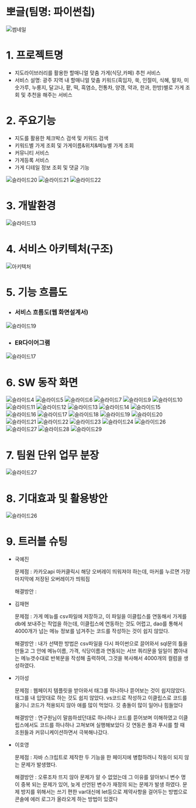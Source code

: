 # 뽀글(팀명: 파이썬칩)
![썸네일](https://user-images.githubusercontent.com/106040877/183540938-89886f26-5b4c-4f6e-8fec-4c414ea7dd09.jpg)

# 1. 프로젝트명
+ 지도라이브러리를 활용한 할매니얼 맞춤 가게(식당,카페) 추천 서비스
+ 서비스 설명: 광주 지역 내 할매니얼 맞춤 키워드(흑임자, 쑥, 인절미, 식혜, 말차, 미숫가루, 누룽지, 달고나, 팥, 떡, 흑염소, 전통차, 양갱, 약과, 한과, 한방)별로 가게 조회 및 추천을 해주는 서비스

# 2. 주요기능
+ 지도를 활용한 체크박스 검색 및 키워드 검색
+ 키워드별 가게 조회 및 가게이름&위치&메뉴별 가게 조회
+ 커뮤니티 서비스
+ 가게등록 서비스
+ 가게 디테일 정보 조회 및 댓글 기능

![슬라이드20](https://user-images.githubusercontent.com/106040877/183541894-efe711f9-ac24-4922-8d3a-fb79c9d5b9fb.JPG)
![슬라이드21](https://user-images.githubusercontent.com/106040877/183541846-21aec191-9585-4c51-976a-82cf6239c950.JPG)
![슬라이드22](https://user-images.githubusercontent.com/106040877/183541857-18cefa3f-6a8f-4b80-93f1-1bf8c8d578b9.JPG)


# 3. 개발환경
![슬라이드13](https://user-images.githubusercontent.com/106040877/183541703-4092c202-3ba2-4246-8b42-1cc47e89ac30.JPG)

# 4. 서비스 아키텍처(구조)
![아키텍처](https://user-images.githubusercontent.com/106040877/183542114-462fd399-268a-46ad-8205-9cd3e2abfded.jpg)

# 5. 기능 흐름도
+ ### 서비스 흐름도(웹 화면설계서)
![슬라이드19](https://user-images.githubusercontent.com/106040877/183542327-06710076-f125-479a-a10a-84d22b501bba.JPG)

+ ### ER다이어그램
![슬라이드17](https://user-images.githubusercontent.com/106040877/183542342-441c01f3-1c18-4c1f-9127-6463a4f06bf8.JPG)

# 6. SW 동작 화면
![슬라이드4](https://user-images.githubusercontent.com/106040877/183543243-49afa669-3b23-4fbe-b894-b810e806d746.JPG)
![슬라이드5](https://user-images.githubusercontent.com/106040877/183543272-77ae5058-b3ca-4ff6-8119-527afa445b1e.JPG)
![슬라이드6](https://user-images.githubusercontent.com/106040877/183543278-cfc17d57-b64c-492c-9618-fa76d4dc574d.JPG)
![슬라이드7](https://user-images.githubusercontent.com/106040877/183543282-9f7174ba-4d25-4dae-a152-ef0bf9a97c1f.JPG)
![슬라이드9](https://user-images.githubusercontent.com/106040877/183543298-08a04245-f277-4651-9ce1-288da6f1fa73.JPG)
![슬라이드10](https://user-images.githubusercontent.com/106040877/183543306-68e7cb2a-5337-4358-9898-45b551a2c1ef.JPG)
![슬라이드11](https://user-images.githubusercontent.com/106040877/183543317-ab8b1ce7-9eea-4b41-b3ea-7cd04b600153.JPG)
![슬라이드12](https://user-images.githubusercontent.com/106040877/183543329-c532c0f3-fc76-4937-b2fa-27d8d6cab430.JPG)
![슬라이드13](https://user-images.githubusercontent.com/106040877/183543343-42826dfe-de2a-4a09-b514-c4bc2b0dfff8.JPG)
![슬라이드14](https://user-images.githubusercontent.com/106040877/183543355-6a32a7b7-ec0d-4672-a2f9-84ad97b8a4e8.JPG)
![슬라이드15](https://user-images.githubusercontent.com/106040877/183543364-a4f38c24-d85f-4556-8177-7a23f07d40fd.JPG)
![슬라이드16](https://user-images.githubusercontent.com/106040877/183543387-1a7a7a11-2924-4544-b8c7-0cc9f4c6101c.JPG)
![슬라이드17](https://user-images.githubusercontent.com/106040877/183543391-b21a33e4-dab5-4f2d-8dec-38b8c873ce3a.JPG)
![슬라이드18](https://user-images.githubusercontent.com/106040877/183543394-a41b79f2-3289-4729-ad58-150892135fce.JPG)
![슬라이드19](https://user-images.githubusercontent.com/106040877/183543397-1cd2bd86-3eef-4718-ab73-079d256866aa.JPG)
![슬라이드20](https://user-images.githubusercontent.com/106040877/183543398-b59082a4-6815-4875-9b73-8670aea653a7.JPG)
![슬라이드21](https://user-images.githubusercontent.com/106040877/183543402-c55367c2-877f-44ba-907d-e31e3998a293.JPG)
![슬라이드22](https://user-images.githubusercontent.com/106040877/183543405-b478c113-af1d-4de9-ab5c-3f57c4c218f9.JPG)
![슬라이드23](https://user-images.githubusercontent.com/106040877/183543412-3c553124-1339-4d99-8711-474bd1f6ce1d.JPG)
![슬라이드24](https://user-images.githubusercontent.com/106040877/183543417-91a735f3-4c97-497e-ab0d-8de0dc69f774.JPG)
![슬라이드26](https://user-images.githubusercontent.com/106040877/183543422-6cd5a52d-32b1-44e2-9a4c-af78451ac7d6.JPG)
![슬라이드27](https://user-images.githubusercontent.com/106040877/183543427-9f6cb51a-baf5-4bbf-ac40-1ec4a1e671f1.JPG)
![슬라이드28](https://user-images.githubusercontent.com/106040877/183543431-bfd22a29-a9d9-4183-bb75-a988518600ba.JPG)
![슬라이드29](https://user-images.githubusercontent.com/106040877/183543433-62975a7f-0bac-4941-abd9-2f0d1106d6b6.JPG)

# 7. 팀원 단위 업무 분장
![슬라이드27](https://user-images.githubusercontent.com/106040877/183543508-22ac22b7-cb5d-460b-8ebc-31abe4fcbad7.JPG)

# 8. 기대효과 및 활용방안
![슬라이드26](https://user-images.githubusercontent.com/106040877/183544071-916dbfda-8615-43e7-a601-b3575407a3f4.JPG)

# 9. 트러블 슈팅
+ 국예진

  문제점 : 카카오api 마커클릭시 해당 오버레이 띄워져야 하는데, 마커를 누르면 가장 마지막에 저장된 오버레이가 띄워짐
  
  해결방안 : 
  
+ 김재현

  문제점 : 가게 메뉴를 csv파일에 저장하고, 이 파일을 이클립스를 연동해서 가게를 db에 보내주는 작업을 하는데, 이클립스에 연동하는 것도 어렵고, dao를 통해서 4000개가 넘는 메뉴 정보를 넘겨주는 코드를 작성하는 것이 쉽지 않았다.

   해결방안 : 내가 선택한 방법은 csv파일을 다시 파이썬으로 끌어와서 sql문의 틀을 만들고 그 안에 메뉴이름, 가격, 식당이름과 연동되는 서브 쿼리문을 일일이 뽑아내는 메뉴갯수대로 반복문을 작성해  출력하여, 그것을 복사해서 4000개의 컬럼을 생성하였다.
   
+ 기아성

  문제점 : 웹페이지 템플릿을 받아와서 태그를 하나하나 뜯어보는 것이 쉽지않았다. 태그를 내 입맛대로 하는 것도 쉽지 않았다. vs코드로 작성하고 이클립스로 코드를 옮기니 코드가 적용되지 않아 애를 많이 먹었다. 깃 충돌이 많이 일어나 힘들었다
  
  해결방안 : 연구원님이 말씀하셨던대로 하나하나 코드를 뜯어보며 이해하였고 이클립스에서도 코드를 하나하나 고쳐보며 실행해보았다 깃 연동은 풀과 푸시를 할 때 조원들과 커뮤니케이션하면서 극복해나갔다.

+ 이호영

  문제점 : 자바 스크립트로 제작한 두 기능을 한 페이지에 병합하려니 작동이 되지 않는 문제가 발생했다.
  
  해결방안 : 오류조차 뜨지 않아 문제가 알 수 없었는데 그 이유를 알아보니 변수 명이 중복 되는 문제가 있어, 늦게 선언된 변수가 재정의 되는 문제가 발생 하였다. 문제 방지를 위해서는 쓰기 편한 var대신에 let등으로 제약사항을 걸어두는 방법으로 콘솔에 에러 로그가 올라오게 하는 방법이 있겠다









